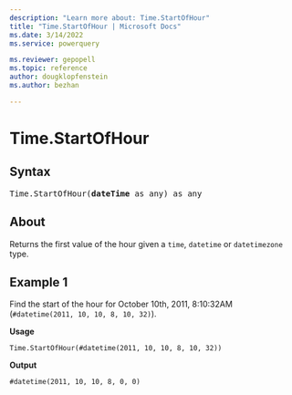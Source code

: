 ```yaml
---
description: "Learn more about: Time.StartOfHour"
title: "Time.StartOfHour | Microsoft Docs"
ms.date: 3/14/2022
ms.service: powerquery

ms.reviewer: gepopell
ms.topic: reference
author: dougklopfenstein
ms.author: bezhan

---
```

# Time.StartOfHour

## Syntax

<pre>
Time.StartOfHour(<b>dateTime</b> as any) as any
</pre>
  
## About

Returns the first value of the hour given a `time`, `datetime` or `datetimezone` type.

## Example 1

Find the start of the hour for October 10th, 2011, 8:10:32AM (`#datetime(2011, 10, 10, 8, 10, 32)`).

**Usage**

```powerquery-m
Time.StartOfHour(#datetime(2011, 10, 10, 8, 10, 32))
```

**Output**

`#datetime(2011, 10, 10, 8, 0, 0)`
